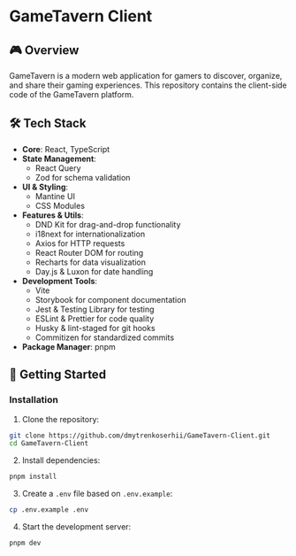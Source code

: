 # GameTavern Client

## 🎮 Overview
GameTavern is a modern web application for gamers to discover, organize, and share their gaming experiences. This repository contains the client-side code of the GameTavern platform.

## 🛠️ Tech Stack
- **Core**: React, TypeScript
- **State Management**: 
  - React Query
  - Zod for schema validation
- **UI & Styling**: 
  - Mantine UI
  - CSS Modules
- **Features & Utils**:
  - DND Kit for drag-and-drop functionality
  - i18next for internationalization
  - Axios for HTTP requests
  - React Router DOM for routing
  - Recharts for data visualization
  - Day.js & Luxon for date handling
- **Development Tools**:
  - Vite
  - Storybook for component documentation
  - Jest & Testing Library for testing
  - ESLint & Prettier for code quality
  - Husky & lint-staged for git hooks
  - Commitizen for standardized commits
- **Package Manager**: pnpm

## 🚦 Getting Started

### Installation
1. Clone the repository:
```bash
git clone https://github.com/dmytrenkoserhii/GameTavern-Client.git
cd GameTavern-Client
```

2. Install dependencies:
```bash
pnpm install
```

3. Create a `.env` file based on `.env.example`:
```bash
cp .env.example .env
```

4. Start the development server:
```bash
pnpm dev
